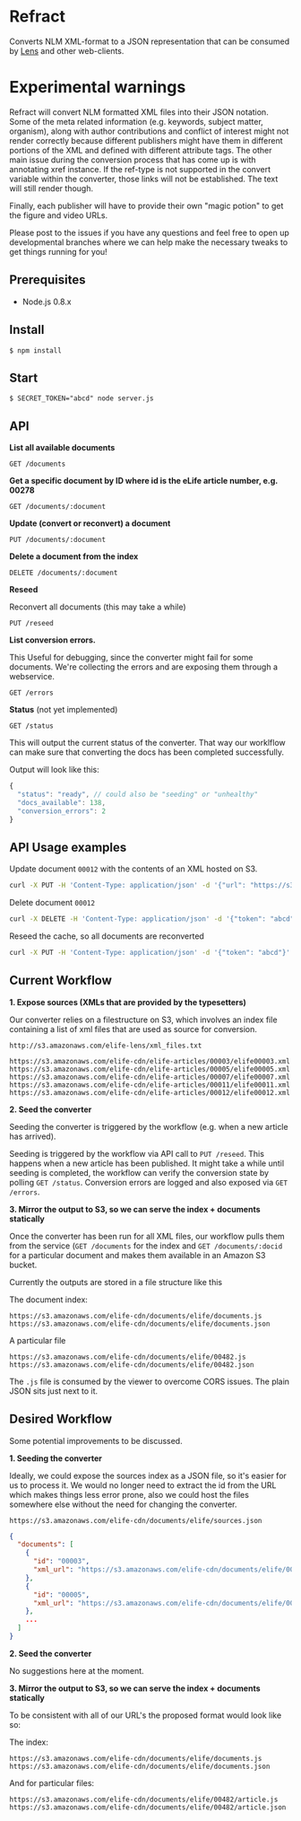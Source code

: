 # Refract

Converts NLM XML-format to a JSON representation that can be consumed by [Lens](http://lens.elifesciences.org/#about/figures/all/video_video1) and other web-clients.

# Experimental warnings

Refract will convert NLM formatted XML files into their JSON notation. Some of the meta related information (e.g. keywords, subject matter, organism), along with author contributions and conflict of interest might not render correctly because different publishers might have them in different portions of the XML and defined with different attribute tags. The other main issue during the conversion process that has come up is with annotating xref instance. If the ref-type is not supported in the convert variable within the converter, those links will not be established. The text will still render though. 

Finally, each publisher will have to provide their own "magic potion" to get the figure and video URLs. 

Please post to the issues if you have any questions and feel free to open up developmental branches where we can help make the necessary tweaks to get things running for you!


## Prerequisites

- Node.js 0.8.x

## Install

    $ npm install

## Start

    $ SECRET_TOKEN="abcd" node server.js

## API


**List all available documents**

```
GET /documents
```

**Get a specific document by ID where id is the eLife article number, e.g. 00278**

```
GET /documents/:document
```

**Update (convert or reconvert) a document**

```
PUT /documents/:document
```

**Delete a document from the index**

```
DELETE /documents/:document
```

**Reseed** 

Reconvert all documents (this may take a while)

```
PUT /reseed
```

**List conversion errors.**

This Useful for debugging, since the converter might fail for some documents. We're collecting the errors and are exposing them through a webservice.

```
GET /errors
```

**Status** (not yet implemented)

```
GET /status
```

This will output the current status of the converter. That way our worklflow can make sure that converting the docs has been completed successfully.

Output will look like this:

```js
{
  "status": "ready", // could also be "seeding" or "unhealthy"
  "docs_available": 138,
  "conversion_errors": 2
}
```



## API Usage examples

Update document `00012` with the contents of an XML hosted on S3.

```bash
curl -X PUT -H 'Content-Type: application/json' -d '{"url": "https://s3.amazonaws.com/elife-cdn/elife-articles/00012/elife00012.xml", "token": "abcd"}' http://localhost:1441/documents/00012
```

Delete document `00012`

```bash
curl -X DELETE -H 'Content-Type: application/json' -d '{"token": "abcd"}' http://localhost:1441/documents/00012
```

Reseed the cache, so all documents are reconverted

```bash
curl -X PUT -H 'Content-Type: application/json' -d '{"token": "abcd"}' http://localhost:1441/reseed
```


## Current Workflow

**1. Expose sources (XMLs that are provided by the typesetters)**

Our converter relies on a filestructure on S3, which involves an index file containing a list of xml files that are used as source for conversion.

`http://s3.amazonaws.com/elife-lens/xml_files.txt`

```
https://s3.amazonaws.com/elife-cdn/elife-articles/00003/elife00003.xml
https://s3.amazonaws.com/elife-cdn/elife-articles/00005/elife00005.xml
https://s3.amazonaws.com/elife-cdn/elife-articles/00007/elife00007.xml
https://s3.amazonaws.com/elife-cdn/elife-articles/00011/elife00011.xml
https://s3.amazonaws.com/elife-cdn/elife-articles/00012/elife00012.xml
```

**2. Seed the converter**

Seeding the converter is triggered by the workflow  (e.g. when a new article has arrived).

Seeding is triggered by the workflow via API call to `PUT /reseed`. This happens when a new article has been published. It might take a while until seeding is completed, the workflow can verify the conversion state by polling `GET /status`. Conversion errors are logged and also exposed via `GET /errors`.

**3. Mirror the output to S3, so we can serve the index + documents statically**

Once the converter has been run for all XML files, our workflow pulls them from the service (`GET /documents` for the index and `GET /documents/:docid` for a particular document and makes them available in an Amazon S3 bucket.


Currently the outputs are stored in a file structure like this


The document index:

```
https://s3.amazonaws.com/elife-cdn/documents/elife/documents.js
https://s3.amazonaws.com/elife-cdn/documents/elife/documents.json
```

A particular file

```
https://s3.amazonaws.com/elife-cdn/documents/elife/00482.js
https://s3.amazonaws.com/elife-cdn/documents/elife/00482.json
```

The `.js` file is consumed by the viewer to overcome CORS issues. The plain JSON sits just next to it.


## Desired Workflow

Some potential improvements to be discussed.

**1. Seeding the converter**

Ideally, we could expose the sources index as a JSON file, so it's easier for us to process it. We would no longer need to extract the id from the URL which makes things less error prone, also we could host the files somewhere else without the need for changing the converter.


`https://s3.amazonaws.com/elife-cdn/documents/elife/sources.json`

```json
{
  "documents": [
    {
      "id": "00003",
      "xml_url": "https://s3.amazonaws.com/elife-cdn/documents/elife/00003/article.xml"
    },
    {
      "id": "00005",
      "xml_url": "https://s3.amazonaws.com/elife-cdn/documents/elife/00005/article.xml"
    },
    ...
  ]
}
```

**2. Seed the converter**

No suggestions here at the moment.

**3. Mirror the output to S3, so we can serve the index + documents statically**

To be consistent with all of our URL's the proposed format would look like so:

The index:

```
https://s3.amazonaws.com/elife-cdn/documents/elife/documents.js
https://s3.amazonaws.com/elife-cdn/documents/elife/documents.json
```

And for particular files:

```
https://s3.amazonaws.com/elife-cdn/documents/elife/00482/article.js
https://s3.amazonaws.com/elife-cdn/documents/elife/00482/article.json
```
